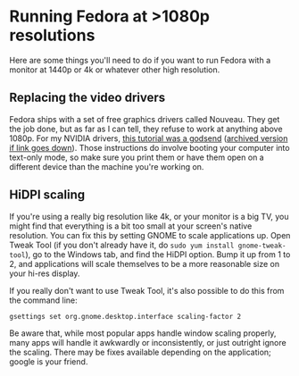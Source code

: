 # Running Fedora at >1080p resolutions

Here are some things you'll need to do if you want to run Fedora with a monitor at 1440p or 4k or whatever other high resolution.

## Replacing the video drivers

Fedora ships with a set of free graphics drivers called Nouveau. They get the job done, but as far as I can tell, they refuse to work at anything above 1080p. For my NVIDIA drivers, [this tutorial was a godsend](https://kaischroed.wordpress.com/howto-install-nvidia-driver-on-fedora-replacing-nouveau/) ([archived version if link goes down](https://archive.is/M2deU)). Those instructions do involve booting your computer into text-only mode, so make sure you print them or have them open on a different device than the machine you're working on.

## HiDPI scaling

If you're using a really big resolution like 4k, or your monitor is a big TV, you might find that everything is a bit too small at your screen's native resolution. You can fix this by setting GNOME to scale applications up. Open Tweak Tool (if you don't already have it, do `sudo yum install gnome-tweak-tool`), go to the Windows tab, and find the HiDPI option. Bump it up from 1 to 2, and applications will scale themselves to be a more reasonable size on your hi-res display.

If you really don't want to use Tweak Tool, it's also possible to do this from the command line:

```
gsettings set org.gnome.desktop.interface scaling-factor 2
```

Be aware that, while most popular apps handle window scaling properly, many apps will handle it awkwardly or inconsistently, or just outright ignore the scaling. There may be fixes available depending on the application; google is your friend.
